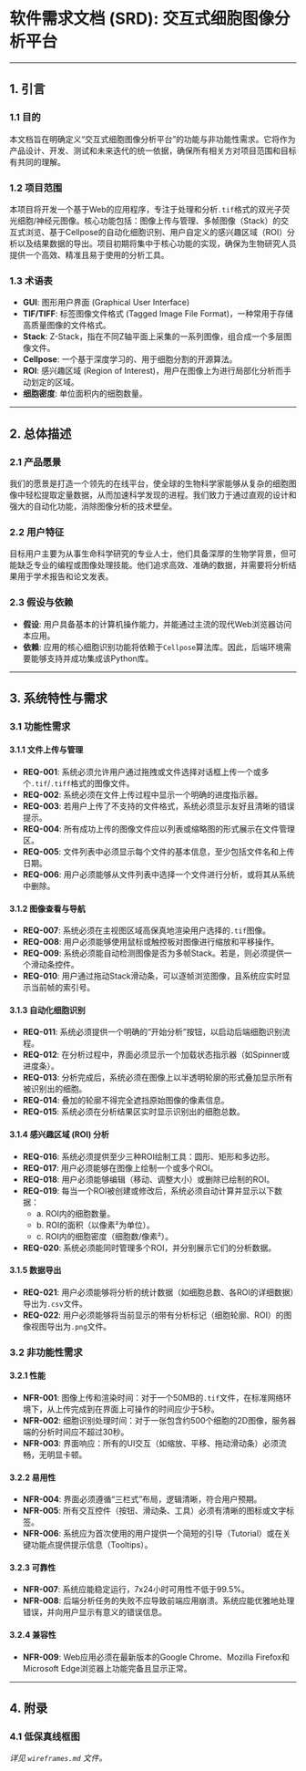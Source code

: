 # 软件需求文档 (SRD): 交互式细胞图像分析平台

---

## 1. 引言

### 1.1 目的
本文档旨在明确定义“交互式细胞图像分析平台”的功能与非功能性需求。它将作为产品设计、开发、测试和未来迭代的统一依据，确保所有相关方对项目范围和目标有共同的理解。

### 1.2 项目范围
本项目将开发一个基于Web的应用程序，专注于处理和分析`.tif`格式的双光子荧光细胞/神经元图像。核心功能包括：图像上传与管理、多帧图像（Stack）的交互式浏览、基于Cellpose的自动化细胞识别、用户自定义的感兴趣区域（ROI）分析以及结果数据的导出。项目初期将集中于核心功能的实现，确保为生物研究人员提供一个高效、精准且易于使用的分析工具。

### 1.3 术语表
- **GUI**: 图形用户界面 (Graphical User Interface)
- **TIF/TIFF**: 标签图像文件格式 (Tagged Image File Format)，一种常用于存储高质量图像的文件格式。
- **Stack**: Z-Stack，指在不同Z轴平面上采集的一系列图像，组合成一个多层图像文件。
- **Cellpose**: 一个基于深度学习的、用于细胞分割的开源算法。
- **ROI**: 感兴趣区域 (Region of Interest)，用户在图像上为进行局部化分析而手动划定的区域。
- **细胞密度**: 单位面积内的细胞数量。

---

## 2. 总体描述

### 2.1 产品愿景
我们的愿景是打造一个领先的在线平台，使全球的生物科学家能够从复杂的细胞图像中轻松提取定量数据，从而加速科学发现的进程。我们致力于通过直观的设计和强大的自动化功能，消除图像分析的技术壁垒。

### 2.2 用户特征
目标用户主要为从事生命科学研究的专业人士，他们具备深厚的生物学背景，但可能缺乏专业的编程或图像处理技能。他们追求高效、准确的数据，并需要将分析结果用于学术报告和论文发表。

### 2.3 假设与依赖
- **假设**: 用户具备基本的计算机操作能力，并能通过主流的现代Web浏览器访问本应用。
- **依赖**: 应用的核心细胞识别功能将依赖于`Cellpose`算法库。因此，后端环境需要能够支持并成功集成该Python库。

---

## 3. 系统特性与需求

### 3.1 功能性需求

#### 3.1.1 文件上传与管理
- **REQ-001**: 系统必须允许用户通过拖拽或文件选择对话框上传一个或多个`.tif`/`.tiff`格式的图像文件。
- **REQ-002**: 系统必须在文件上传过程中显示一个明确的进度指示器。
- **REQ-003**: 若用户上传了不支持的文件格式，系统必须显示友好且清晰的错误提示。
- **REQ-004**: 所有成功上传的图像文件应以列表或缩略图的形式展示在文件管理区。
- **REQ-005**: 文件列表中必须显示每个文件的基本信息，至少包括文件名和上传日期。
- **REQ-006**: 用户必须能够从文件列表中选择一个文件进行分析，或将其从系统中删除。

#### 3.1.2 图像查看与导航
- **REQ-007**: 系统必须在主视图区域高保真地渲染用户选择的`.tif`图像。
- **REQ-008**: 用户必须能够使用鼠标或触控板对图像进行缩放和平移操作。
- **REQ-009**: 系统必须能自动检测图像是否为多帧Stack。若是，则必须提供一个滑动条控件。
- **REQ-010**: 用户通过拖动Stack滑动条，可以逐帧浏览图像，且系统应实时显示当前帧的索引号。

#### 3.1.3 自动化细胞识别
- **REQ-011**: 系统必须提供一个明确的“开始分析”按钮，以启动后端细胞识别流程。
- **REQ-012**: 在分析过程中，界面必须显示一个加载状态指示器（如Spinner或进度条）。
- **REQ-013**: 分析完成后，系统必须在图像上以半透明轮廓的形式叠加显示所有被识别出的细胞。
- **REQ-014**: 叠加的轮廓不得完全遮挡原始图像的像素信息。
- **REQ-015**: 系统必须在分析结果区实时显示识别出的细胞总数。

#### 3.1.4 感兴趣区域 (ROI) 分析
- **REQ-016**: 系统必须提供至少三种ROI绘制工具：圆形、矩形和多边形。
- **REQ-017**: 用户必须能够在图像上绘制一个或多个ROI。
- **REQ-018**: 用户必须能够编辑（移动、调整大小）或删除已绘制的ROI。
- **REQ-019**: 每当一个ROI被创建或修改后，系统必须自动计算并显示以下数据：
  - a. ROI内的细胞数量。
  - b. ROI的面积（以像素²为单位）。
  - c. ROI内的细胞密度（细胞数/像素²）。
- **REQ-020**: 系统必须能同时管理多个ROI，并分别展示它们的分析数据。

#### 3.1.5 数据导出
- **REQ-021**: 用户必须能够将分析的统计数据（如细胞总数、各ROI的详细数据）导出为`.csv`文件。
- **REQ-022**: 用户必须能够将当前显示的带有分析标记（细胞轮廓、ROI）的图像视图导出为`.png`文件。

### 3.2 非功能性需求

#### 3.2.1 性能
- **NFR-001**: 图像上传和渲染时间：对于一个50MB的`.tif`文件，在标准网络环境下，从上传完成到在界面上可操作的时间应少于5秒。
- **NFR-002**: 细胞识别处理时间：对于一张包含约500个细胞的2D图像，服务器端的分析时间应不超过30秒。
- **NFR-003**: 界面响应：所有的UI交互（如缩放、平移、拖动滑动条）必须流畅，无明显卡顿。

#### 3.2.2 易用性
- **NFR-004**: 界面必须遵循“三栏式”布局，逻辑清晰，符合用户预期。
- **NFR-005**: 所有交互控件（按钮、滑动条、工具）必须有清晰的图标或文字标签。
- **NFR-006**: 系统应为首次使用的用户提供一个简短的引导（Tutorial）或在关键功能点提供提示信息（Tooltips）。

#### 3.2.3 可靠性
- **NFR-007**: 系统应能稳定运行，7x24小时可用性不低于99.5%。
- **NFR-008**: 后端分析任务的失败不应导致前端应用崩溃。系统应能优雅地处理错误，并向用户显示有意义的错误信息。

#### 3.2.4 兼容性
- **NFR-009**: Web应用必须在最新版本的Google Chrome、Mozilla Firefox和Microsoft Edge浏览器上功能完备且显示正常。

---

## 4. 附录

### 4.1 低保真线框图
*详见 `wireframes.md` 文件。*